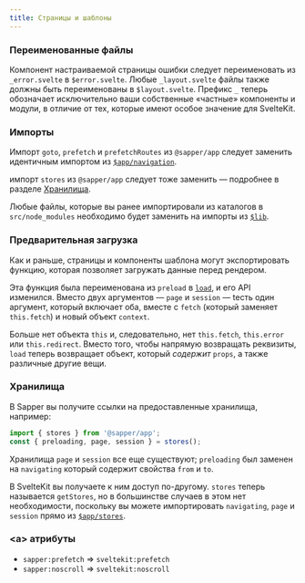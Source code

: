 ```yaml
---
title: Страницы и шаблоны
---
```


### Переименованные файлы

Компонент настраиваемой страницы ошибки следует переименовать из `_error.svelte` в `$error.svelte`. Любые `_layout.svelte` файлы также должны быть переименованы в `$layout.svelte`. Префикс `_` теперь обозначает исключительно ваши собственные «частные» компоненты и модули, в отличие от тех, которые имеют особое значение для SvelteKit.

### Импорты

Импорт `goto`, `prefetch` и `prefetchRoutes` из `@sapper/app` следует заменить идентичным импортом из [`$app/navigation`](/docs#modules-app-navigation).

импорт `stores` из `@sapper/app` следует тоже заменить — подробнее в разделе [Хранилища](#страницы-и-шаблоны-хранилища).

Любые файлы, которые вы ранее импортировали из каталогов в `src/node_modules` необходимо будет заменить на импорты из [`$lib`](/docs#modules-lib).

### Предварительная загрузка

Как и раньше, страницы и компоненты шаблона могут экспортировать функцию, которая позволяет загружать данные перед рендером.

Эта функция была переименована из `preload` в [`load`](/docs#loading), и его API изменился. Вместо двух аргументов — `page` и `session` — tесть один аргумент, который включает оба, вместе с `fetch` (который заменяет `this.fetch`) и новый объект `context`.

Больше нет объекта `this` и, следовательно, нет `this.fetch`, `this.error` или `this.redirect`. Вместо того, чтобы напрямую возвращать реквизиты, `load` теперь возвращает объект, который *содержит* `props`, а также различные другие вещи.

### Хранилища

В Sapper вы получите ссылки на предоставленные хранилища, например:

```js
import { stores } from '@sapper/app';
const { preloading, page, session } = stores();
```

Хранилища `page` и `session` все еще существуют; `preloading` был заменен на `navigating` который содержит свойства `from` и `to`.

В SvelteKit вы получаете к ним доступ по-другому. `stores` теперь называется `getStores`, но в большинстве случаев в этом нет необходимости, поскольку вы можете импортировать `navigating`, `page` и `session` прямо из [`$app/stores`](/docs#modules-app-stores).

### &lt;a&gt; атрибуты

* `sapper:prefetch` => `sveltekit:prefetch`
* `sapper:noscroll` => `sveltekit:noscroll`